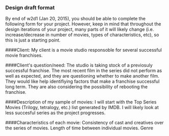 ### Design draft format

By end of w2d1 (Jan 20, 2015), you should be able to complete the following form for your project. However, keep in mind that throughout the design iterations of your project, many parts of it will likely change (i.e. increase/decrease in number of movies, types of characteristics, etc), so this is just a starting point.

####Client: 
My client is a movie studio responsoble for several successful movie franchises.

####Client's question/need: 
The studio is taking stock of a previosuly successful franchise. The most recent film in the series did not perform as well as expected, and they are questioning whether to make another film. They would like help identifiying factors that make a franchise successful long term. They are also considering the possibility of rebooting the franchise.

####Description of my sample of movies: 
I will start with the Top Series Movies (Trilogy, tetralogy, etc.) list generated by IMDB. I will likely look at less succesful series as the project progresses. 

####Characteristics of each movie:
Consistency of cast and creatives over the series of movies.
Length of time between individual movies.
Genre

